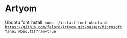 # Artyom
Ubuntu font install:
<code>sudo ./install-font-ubuntu.sh https://github.com/felord/Artyom.git/master/Microsoft Yahei Mono.ttf?raw=true
</code>
